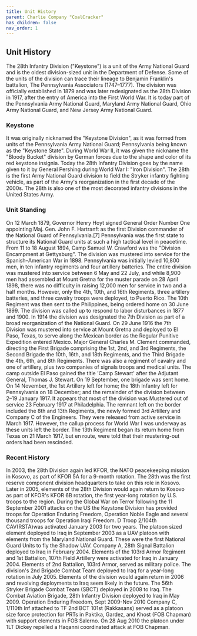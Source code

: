 ```yaml
---
title: Unit History
parent: Charlie Company "CoalCracker"
has_children: false
nav_order: 1
---
```

## Unit History
The 28th Infantry Division ("Keystone") is a unit of the Army National Guard and is the oldest division-sized unit in the Department of Defense. Some of the units of the division can trace their lineage to Benjamin Franklin's battalion, The Pennsylvania Associators (1747–1777). The division was officially established in 1879 and was later redesignated as the 28th Division in 1917, after the entry of America into the First World War. It is today part of the Pennsylvania Army National Guard, Maryland Army National Guard, Ohio Army National Guard, and New Jersey Army National Guard.

### Keystone
It was originally nicknamed the "Keystone Division", as it was formed from units of the Pennsylvania Army National Guard; Pennsylvania being known as the "Keystone State". During World War II, it was given the nickname the "Bloody Bucket" division by German forces due to the shape and color of its red keystone insignia. Today the 28th Infantry Division goes by the name given to it by General Pershing during World War I: "Iron Division". The 28th is the first Army National Guard division to field the Stryker infantry fighting vehicle, as part of the Army's reorganization in the first decade of the 2000s.
The 28th is also one of the most decorated infantry divisions in the United States Army.

### Unit Standing
On 12 March 1879, Governor Henry Hoyt signed General Order Number One appointing Maj. Gen. John F. Hartranft as the first Division commander of the National Guard of Pennsylvania.[7] Pennsylvania was the first state to structure its National Guard units at such a high tactical level in peacetime. From 11 to 18 August 1894, Camp Samuel W. Crawford was the "Division Encampment at Gettysburg".
The division was mustered into service for the Spanish–American War in 1898. Pennsylvania was initially levied 10,800 men, in ten infantry regiments and four artillery batteries. The entire division was mustered into service between 6 May and 22 July, and while 8,900 men had assembled at Mount Gretna for the muster parade on 28 April 1898, there was no difficulty in raising 12,000 men for service in two and a half months. However, only the 4th, 10th, and 16th Regiments, three artillery batteries, and three cavalry troops were deployed, to Puerto Rico. The 10th Regiment was then sent to the Philippines, being ordered home on 30 June 1899.
The division was called up to respond to labor disturbances in 1877 and 1900.
In 1914 the division was designated the 7th Division as part of a broad reorganization of the National Guard. On 29 June 1916 the 7th Division was mustered into service at Mount Gretna and deployed to El Paso, Texas, to serve along the Mexican border as the Regular Punitive Expedition entered Mexico. Major General Charles M. Clement commanded, directing the First Brigade comprising the 1st, 2nd, and 3rd Regiments, the Second Brigade the 10th, 16th, and 18th Regiments, and the Third Brigade the 4th, 6th, and 8th Regiments. There was also a regiment of cavalry and one of artillery, plus two companies of signals troops and medical units. The camp outside El Paso gained the title 'Camp Stewart' after the Adjutant General, Thomas J. Stewart. On 19 September, one brigade was sent home. On 14 November, the 1st Artillery left for home; the 18th Infantry left for Pennsylvania on 18 December; and the remainder of the division between 2–19 January 1917. It appears that most of the division was Mustered out of service 23 February 1917 at Philadelphia.
The remnant left on the border included the 8th and 13th Regiments, the newly formed 3rd Artillery and Company C of the Engineers. They were released from active service in March 1917. However, the callup process for World War I was underway as these units left the border. The 13th Regiment began its return home from Texas on 21 March 1917, but en route, were told that their mustering-out orders had been rescinded.

### Recent History
In 2003, the 28th Division again led KFOR, the NATO peacekeeping mission in Kosovo, as part of KFOR 5A for a 9-month rotation. The 28th was the first reserve component division headquarters to take on this role in Kosovo. Later in 2005, elements of the 28th Division would again return to Kosovo as part of KFOR's KFOR 6B rotation, the first year-long rotation by U.S. troops to the region.
During the Global War on Terror following the 11 September 2001 attacks on the US the Keystone Division has provided troops for Operation Enduring Freedom, Operation Noble Eagle and several thousand troops for Operation Iraqi Freedom.
D Troop 2/104th CAV(RSTA)was activated January 2003 for two years. The platoon sized element deployed to Iraq in September 2003 as a UAV platoon with elements from the Maryland National Guard. These were the first National Guard Units to fly the Shadow UAV.
Company A, 28th Signal Battalion deployed to Iraq in February 2004. Elements of the 103rd Armor Regiment and 1st Battalion, 107th Field Artillery were activated for Iraq in January 2004. Elements of 2nd Battalion, 103rd Armor, served as military police. The division's 2nd Brigade Combat Team deployed to Iraq for a year-long rotation in July 2005. Elements of the division would again return in 2006 and revolving deployments to Iraq seem likely in the future. The 56th Stryker Brigade Combat Team (SBCT) deployed in 2008 to Iraq. The Combat Aviation Brigade, 28th Infantry Division deployed to Iraq in May 2009.
Operation Enduring Freedom, Sept 2009-Nov 2010 Company C, 1/110th Inf attached to TF 2nd BCT 101st (Rakkasans) served as a platoon size force protection for PRTs in Paktika, Gardez, and Khost (FOB Chapman) with support elements in FOB Salerno. On 28 Aug 2010 the platoon under 1LT Dickey repelled a Haqanni coordinated attack at FOB Chapman.




